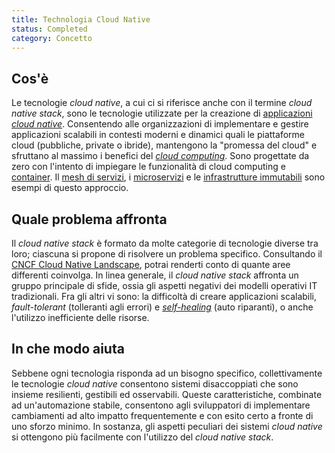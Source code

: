 ```yaml
---
title: Technologia Cloud Native
status: Completed
category: Concetto
---
```


## Cos'è

Le tecnologie _cloud native_, a cui ci si riferisce anche con il termine _cloud native stack_, sono le tecnologie utilizzate per la creazione di [applicazioni _cloud native_](/cloud_native_apps/). Consentendo alle organizzazioni di implementare e gestire applicazioni scalabili in contesti moderni e dinamici quali le piattaforme cloud (pubbliche, private o ibride), mantengono la "promessa del cloud" e sfruttano al massimo i benefici del [_cloud computing_](/cloud_computing/). Sono progettate da zero con l'intento di impiegare le funzionalità di cloud computing e [container](/container/). Il [mesh di servizi](/service_mesh/), i [microservizi](/microservices/) e le [infrastrutture immutabili](/immutable_infrastructure) sono esempi di questo approccio. 

## Quale problema affronta 

Il _cloud native stack_ è formato da molte categorie di tecnologie diverse tra loro; ciascuna si propone di risolvere un problema specifico. Consultando il [CNCF Cloud Native Landscape](https://landscape.cncf.io/), potrai renderti conto di quante aree differenti coinvolga. In linea generale, il _cloud native stack_ affronta un gruppo principale di sfide, ossia gli aspetti negativi dei modelli operativi IT tradizionali. Fra gli altri vi sono: la difficoltà di creare applicazioni scalabili, _fault-tolerant_ (tolleranti agli errori) e [_self-healing_](/self_healing) (auto riparanti), o anche l'utilizzo inefficiente delle risorse.

## In che modo aiuta

Sebbene ogni tecnologia risponda ad un bisogno specifico, collettivamente le tecnologie _cloud native_ consentono sistemi disaccoppiati che sono insieme resilienti, gestibili ed osservabili. Queste caratteristiche, combinate ad un'automazione stabile, consentono agli sviluppatori di implementare cambiamenti ad alto impatto frequentemente e con esito certo a fronte di uno sforzo minimo. In sostanza, gli aspetti peculiari dei sistemi _cloud native_ si ottengono più facilmente con l'utilizzo del _cloud native stack_.
